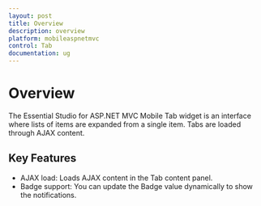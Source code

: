 ```yaml
---
layout: post
title: Overview
description: overview
platform: mobileaspnetmvc
control: Tab
documentation: ug
---
```


# Overview

The Essential Studio for ASP.NET MVC Mobile Tab widget is an interface where lists of items are expanded from a single item. Tabs are loaded through AJAX content.

## Key Features

* AJAX load: Loads AJAX content in the Tab content panel.
* Badge support: You can update the Badge value dynamically to show the notifications.



